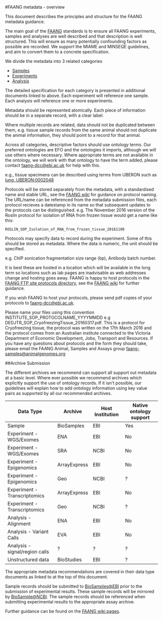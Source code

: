 #FAANG metadata - overview

This document describes the principles and structure for the FAANG metadata guidance. 

The main goal of the [FAANG](http://www.faang.org) standards is to ensure all FAANG experiments, samples and analyses are well described and that description is well structured. This will ensure as many potentially confounding factors as possible are recorded. We support the MIAME and MINSEQE guidelines, and aim to convert them to a concrete specification.

We divide the metadata into 3 related categories

* [Samples](faang_sample_metadata.md)
* [Experiments](faang_experiment_metadata.md) 
* [Analysis](faang_analysis_metadata.md)

The detailed specification for each category is presented in additional documents linked to above. Each experiment will reference one sample. Each analysis will reference one or more experiments.

Metadata should be represented atomically. Each piece of information should be in a separate record, with a clear label.

Where multiple records are related, data should not be duplicated between them, e.g. tissue sample records from the same animal should not duplicate the animal information, they should point to a record for that animal.

Across all categories, descriptive factors should use ontology terms. Our preferred ontologies are EFO and the ontologies it imports, although we will use others where necessary. Where appropriate terms are not available in the ontology, we will work with that ontology to have the term added, please contact faang-dcc@ebi.ac.uk for help with this.

e.g., tissue specimens can be described using terms from UBERON such as  [lung, UBERON:0002048](http://purl.obolibrary.org/obo/UBERON_0002048)

Protocols will be stored separately from the metadata, with a standardised name and stable URL, see the [FAANG wiki](https://www.ebi.ac.uk/seqdb/confluence/display/FAANG/Submission+of+samples+to+BioSamples) for guidance on protocol naming. The URL/name can be referenced from the metadata submission files, each protocol recieves a datestamp in its name so that subsequent updates to the protocols can be distinguished. e.g. The November 2016 version of the Roslin protocol for isolation of RNA from frozen tissue would get a name like this:

`ROSLIN_SOP_Isolation_of_RNA_from_frozen_tissue_20161108`

Protocols may specify data to record during the experiment. Some of this should be stored as metadata. Where the data is numeric, the unit should be specified.  

e.g. ChIP sonication fragmentation size range (bp), Antibody batch number.

It is best these are hosted in a location which will be available in the long term so locations such as lab pages are inadvisable as web addresses change and hosting goes away.  FAANG is happy to host protocols in the [FAANG FTP site protocols directory](ftp://ftp.faang.ebi.ac.uk/ftp/protocols/), see the [FAANG wiki](https://www.ebi.ac.uk/seqdb/confluence/display/FAANG/Submission+of+samples+to+BioSamples) for further guidance.

If you wish FAANG to host your protocols, please send pdf copies of your protocols to faang-dcc@ebi.ac.uk.

Please name your files using this convention INSTITUTE_SOP_PROTOCOLNAME_YYYYMMDD e.g DEDJTR_SOP_CryofreezingTissue_20160317.pdf. This is a protocol for Cryofreezing tissue, the protocol was written on the 17th March 2016 and the protocol comes from an Australian institute connected to the Victoria Department of Economic Development, Jobs, Transport and Resources. If you have any questions about protocols and the form they should take, please email the FAANG Animal, Samples and Assays group faang-samples@animalgenomes.org

##Archive Submission

The different archives we recommend can support all support out metadata at a basic level. Where ever possible we recommend archives which explicitly support the use of ontology records. If it isn't possible, our guidelines will explain how to add ontology information using key value pairs as supported by all our recommended archives.

|Data Type|Archive|Host Institution|Native ontology support|
|---------|-------|----------------|-----------------------|
|Sample| BioSamples | EBI| Yes|
|Experiment - WGS/Exomes | ENA | EBI | No |
|Experiment - WGS/Exomes | SRA | NCBI | No | 
|Experiment - Epigenomics | ArrayExpress | EBI | No |
|Experiment - Epigenomics | Geo | NCBI | ? |
|Experiment - Transcriptomics | ArrayExpress | EBI | No |
|Experiment - Transcriptomics | Geo | NCBI | ? |
|Analysis - Alignment | ENA | EBI | No |
|Analysis - Variant Calls | EVA | EBI | No |
|Analysis - signal/region calls | ? | ? | ? | 
|Unstructured data | BioStudies | EBI | ? |

The appropriate metadata recommendations are covered in their data type documents as linked to at the top of this document.

Sample records should be submitted to [BioSamples@EBI](http://www.ebi.ac.uk/biosamples/) prior to the submission of experimental results. These sample records will be mirrored by [BioSample@NCBI](http://www.ncbi.nlm.nih.gov/biosample/). The sample records should be referenced when submitting experimental results to the appropriate assay archive.

Further guidance can be found on the [FAANG wiki pages](https://www.ebi.ac.uk/seqdb/confluence/display/FAANG/FAANG+Archive+Submission+guidelines).
